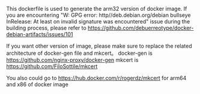This dockerfile is used to generate the arm32 version of docker image.
If you are encountering "W: GPG error: http//deb.debian.org/debian bullseye InRelease: At least on invalid signature was encountered" issue during the building process, please refer to https://github.com/debuerreotype/docker-debian-artifacts/issues/101

If you want other version of image, please make sure to replace the related architecture of docker-gen file and mkcert。
docker-gen is https://github.com/nginx-proxy/docker-gen
mkcert is https://github.com/FiloSottile/mkcert

You also could go to https://hub.docker.com/r/rogerdz/mkcert for arm64 and x86 of docker image
